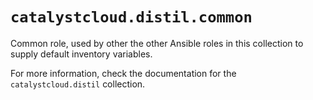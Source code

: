 # `catalystcloud.distil.common`

Common role, used by other the other Ansible roles in this collection to supply default inventory variables.

For more information, check the documentation for the `catalystcloud.distil` collection.
